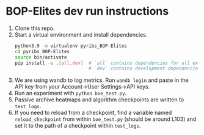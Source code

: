 # BOP-Elites dev run instructions
1. Clone this repo.
1. Start a virtual environment and install dependencies.
   ```bash
   python3.9 -m virtualenv pyribs_BOP-Elites
   cd pyribs_BOP-Elites
   source bin/activate
   pip install -e .[all,dev]  # `all` contains dependencies for all extras of pyribs.
                              # `dev` contains development dependencies.
   ```
1. We are using wandb to log metrics. Run `wandb login` and paste in the API key from your Account->User Settings->API keys.
1. Run an experiment with `python boe_test.py`.
1. Passive archive heatmaps and algorithm checkpoints are written to `test_logs`.
1. If you need to reload from a checkpoint, find a variable named `reload_checkpoint` from within `boe_test.py` (should be around L103) and set it to the path of a checkpoint within `test_logs`.
